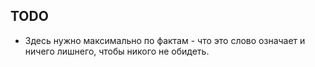 ## TODO
* Здесь нужно максимально по фактам - что это слово означает и ничего лишнего, чтобы никого не обидеть. 